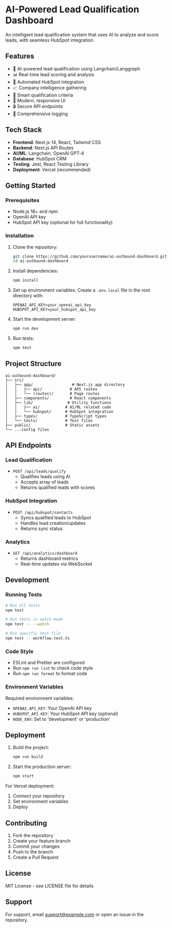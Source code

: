 # AI-Powered Lead Qualification Dashboard

An intelligent lead qualification system that uses AI to analyze and score leads, with seamless HubSpot integration.

## Features

- 🤖 AI-powered lead qualification using Langchain/Langgraph
- 📊 Real-time lead scoring and analysis
- 🔄 Automated HubSpot integration
- 📈 Company intelligence gathering
- 🎯 Smart qualification criteria
- 📱 Modern, responsive UI
- 🔒 Secure API endpoints
- 📝 Comprehensive logging

## Tech Stack

- **Frontend**: Next.js 14, React, Tailwind CSS
- **Backend**: Next.js API Routes
- **AI/ML**: Langchain, OpenAI GPT-4
- **Database**: HubSpot CRM
- **Testing**: Jest, React Testing Library
- **Deployment**: Vercel (recommended)

## Getting Started

### Prerequisites

- Node.js 18+ and npm
- OpenAI API key
- HubSpot API key (optional for full functionality)

### Installation

1. Clone the repository:
   ```bash
   git clone https://github.com/yourusername/ai-outbound-dashboard.git
   cd ai-outbound-dashboard
   ```

2. Install dependencies:
   ```bash
   npm install
   ```

3. Set up environment variables:
   Create a `.env.local` file in the root directory with:
   ```
   OPENAI_API_KEY=your_openai_api_key
   HUBSPOT_API_KEY=your_hubspot_api_key
   ```

4. Start the development server:
   ```bash
   npm run dev
   ```

5. Run tests:
   ```bash
   npm test
   ```

## Project Structure

```
ai-outbound-dashboard/
├── src/
│   ├── app/                 # Next.js app directory
│   │   ├── api/            # API routes
│   │   └── (routes)/       # Page routes
│   ├── components/         # React components
│   ├── lib/               # Utility functions
│   │   ├── ai/           # AI/ML related code
│   │   └── hubspot/      # HubSpot integration
│   ├── types/            # TypeScript types
│   └── tests/            # Test files
├── public/               # Static assets
└── ...config files
```

## API Endpoints

### Lead Qualification
- `POST /api/leads/qualify`
  - Qualifies leads using AI
  - Accepts array of leads
  - Returns qualified leads with scores

### HubSpot Integration
- `POST /api/hubspot/contacts`
  - Syncs qualified leads to HubSpot
  - Handles lead creation/updates
  - Returns sync status

### Analytics
- `GET /api/analytics/dashboard`
  - Returns dashboard metrics
  - Real-time updates via WebSocket

## Development

### Running Tests
```bash
# Run all tests
npm test

# Run tests in watch mode
npm test -- --watch

# Run specific test file
npm test -- workflow.test.ts
```

### Code Style
- ESLint and Prettier are configured
- Run `npm run lint` to check code style
- Run `npm run format` to format code

### Environment Variables
Required environment variables:
- `OPENAI_API_KEY`: Your OpenAI API key
- `HUBSPOT_API_KEY`: Your HubSpot API key (optional)
- `NODE_ENV`: Set to 'development' or 'production'

## Deployment

1. Build the project:
   ```bash
   npm run build
   ```

2. Start the production server:
   ```bash
   npm start
   ```

For Vercel deployment:
1. Connect your repository
2. Set environment variables
3. Deploy

## Contributing

1. Fork the repository
2. Create your feature branch
3. Commit your changes
4. Push to the branch
5. Create a Pull Request

## License

MIT License - see LICENSE file for details

## Support

For support, email support@example.com or open an issue in the repository. 